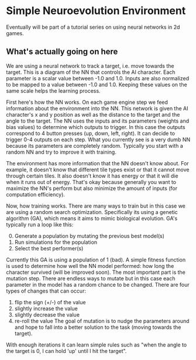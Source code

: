 # Simple Neuroevolution Environment

Eventually will be part of a tutorial series on using neural networks in 2d games.


## What's actually going on here

We are using a neural network to track a target, i.e. move towards the target. This is a diagram of the NN that controls the AI character. Each parameter is a scalar value between -1.0 and 1.0. Inputs are also normalized to be mapped to a value between -1.0 and 1.0. Keeping these values on the same scale helps the learning process.

First here's how the NN works. On each game engine step we feed information about the environment into the NN. This network is given the AI character's x and y position as well as the distance to the target and the angle to the target. The NN uses the inputs and its parameters (weights and bias values) to determine which outputs to trigger. In this case the outputs correspond to 4 button presses (up, down, left, right). It can decide to trigger 0-4 outputs on each step. What you currently see is a very dumb NN because its parameters are completely random. Typically you start with a random NN and try to improve it with training.

The environment has more information that the NN doesn't know about. For example, it doesn't know that different tile types exist or that it cannot move through certain tiles. It also doesn't know it has energy or that it will die when it runs out of energy. That's okay because generally you want to maximize the NN's perform but also minimize the amount of inputs (for computation efficiency). 

Now, how training works. There are many ways to train but in this case we are using a random search optimization. Specifically its using a genetic algorithm (GA), which means it aims to mimic biological evolution.
GA's typically run a loop like this:

0) Generate a population by mutating the previous best model(s)
1) Run simulations for the population
2) Select the best performer(s)

Currently this GA is using a population of 1 (bad). A simple fitness function is used to determine how well the NN model performed: how long the character survived (will be improved soon). The most important part is the mutation step. There are endless ways to mutate but in this case each parameter in the model has a random chance to be changed. There are four types of changes that can occur:

1) flip the sign (+/-) of the value
2) slightly increase the value
3) slightly decrease the value
4) re-roll the value
The goal of mutation is to nudge the parameters around and hope to fall into a better solution to the task (moving towards the target).

With enough iterations it can learn simple rules such as "when the angle to the target is 0, I can hold 'up' until I hit the target".
